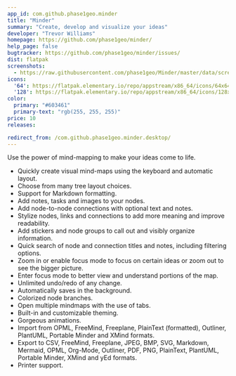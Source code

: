 ```yaml
---
app_id: com.github.phase1geo.minder
title: "Minder"
summary: "Create, develop and visualize your ideas"
developer: "Trevor Williams"
homepage: https://github.com/phase1geo/minder/
help_page: false
bugtracker: https://github.com/phase1geo/minder/issues/
dist: flatpak
screenshots:
  - https://raw.githubusercontent.com/phase1geo/Minder/master/data/screenshots/screenshot-current-properties.png
icons:
  '64': https://flatpak.elementary.io/repo/appstream/x86_64/icons/64x64/com.github.phase1geo.minder.png
  '128': https://flatpak.elementary.io/repo/appstream/x86_64/icons/128x128/com.github.phase1geo.minder.png
color:
  primary: "#603461"
  primary-text: "rgb(255, 255, 255)"
price: 10
releases:

redirect_from: /com.github.phase1geo.minder.desktop/
---
```


<p>Use the power of mind-mapping to make your ideas come to life.</p>
<ul>
<li>Quickly create visual mind-maps using the keyboard and automatic layout.</li>
<li>Choose from many tree layout choices.</li>
<li>Support for Markdown formatting.</li>
<li>Add notes, tasks and images to your nodes.</li>
<li>Add node-to-node connections with optional text and notes.</li>
<li>Stylize nodes, links and connections to add more meaning and improve readability.</li>
<li>Add stickers and node groups to call out and visibly organize information.</li>
<li>Quick search of node and connection titles and notes, including filtering options.</li>
<li>Zoom in or enable focus mode to focus on certain ideas or zoom out to see the bigger picture.</li>
<li>Enter focus mode to better view and understand portions of the map.</li>
<li>Unlimited undo/redo of any change.</li>
<li>Automatically saves in the background.</li>
<li>Colorized node branches.</li>
<li>Open multiple mindmaps with the use of tabs.</li>
<li>Built-in and customizable theming.</li>
<li>Gorgeous animations.</li>
<li>Import from OPML, FreeMind, Freeplane, PlainText (formatted), Outliner, PlantUML, Portable Minder and XMind formats.</li>
<li>Export to CSV, FreeMind, Freeplane, JPEG, BMP, SVG, Markdown, Mermaid, OPML, Org-Mode, Outliner, PDF, PNG, PlainText, PlantUML, Portable Minder, XMind and yEd formats.</li>
<li>Printer support.</li>
</ul>